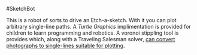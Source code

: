 #SketchBot

This is a robot of sorts to drive an Etch-a-sketch. With it you can plot arbitrary single-line paths. A _Turtle Graphics_ implimentation is provided for children to learn programming and robotics. A voronoi stippling tool is provides which, along with a Traveling Salesman solver, [can convert photographs to single-lines suitable for plotting](http://www.cgl.uwaterloo.ca/~csk/projects/tsp/).
